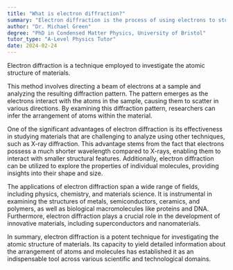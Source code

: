 ```yaml
---
title: "What is electron diffraction?"
summary: "Electron diffraction is the process of using electrons to study the structure of materials."
author: "Dr. Michael Green"
degree: "PhD in Condensed Matter Physics, University of Bristol"
tutor_type: "A-Level Physics Tutor"
date: 2024-02-24
---
```


Electron diffraction is a technique employed to investigate the atomic structure of materials.

This method involves directing a beam of electrons at a sample and analyzing the resulting diffraction pattern. The pattern emerges as the electrons interact with the atoms in the sample, causing them to scatter in various directions. By examining this diffraction pattern, researchers can infer the arrangement of atoms within the material.

One of the significant advantages of electron diffraction is its effectiveness in studying materials that are challenging to analyze using other techniques, such as X-ray diffraction. This advantage stems from the fact that electrons possess a much shorter wavelength compared to X-rays, enabling them to interact with smaller structural features. Additionally, electron diffraction can be utilized to explore the properties of individual molecules, providing insights into their shape and size.

The applications of electron diffraction span a wide range of fields, including physics, chemistry, and materials science. It is instrumental in examining the structures of metals, semiconductors, ceramics, and polymers, as well as biological macromolecules like proteins and DNA. Furthermore, electron diffraction plays a crucial role in the development of innovative materials, including superconductors and nanomaterials.

In summary, electron diffraction is a potent technique for investigating the atomic structure of materials. Its capacity to yield detailed information about the arrangement of atoms and molecules has established it as an indispensable tool across various scientific and technological domains.
    